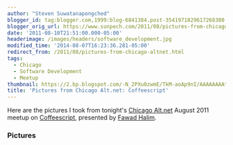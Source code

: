 ```yaml
---
author: "Steven Suwatanapongched"
blogger_id: tag:blogger.com,1999:blog-6841384.post-3541971829617268380
blogger_orig_url: https://www.sunpech.com/2011/08/pictures-from-chicago-altnet.html
date: '2011-08-10T21:51:00.000-05:00'
headerimage: /images/headers/software_development.jpg
modified_time: '2014-08-07T16:23:36.281-05:00'
redirect_from: /2011/08/pictures-from-chicago-altnet.html
tags:
  - Chicago
  - Software Development
  - Meetup
thumbnail: https://2.bp.blogspot.com/-N_2PXu0zwmE/TkM-aoAp9nI/AAAAAAAAtNI/yorZqGndvo0/s600/2011-08-10+at+18-34-11.jpg
title: 'Pictures from Chicago Alt.net: Coffeescript'
---
```



Here are the pictures I took from tonight's <a href="https://chicagoalt.net/">Chicago Alt.net</a> August 2011 meetup on <a href="https://jashkenas.github.com/coffee-script/">Coffeescript</a>, presented by <a href="https://twitter.com/#!/fawad">Fawad Halim</a>.

### Pictures

<a href="https://2.bp.blogspot.com/-N_2PXu0zwmE/TkM-aoAp9nI/AAAAAAAAtNI/yorZqGndvo0/s600/2011-08-10+at+18-34-11.jpg" alt=""><img    border="0"  src="https://2.bp.blogspot.com/-N_2PXu0zwmE/TkM-aoAp9nI/AAAAAAAAtNI/yorZqGndvo0/s320/2011-08-10+at+18-34-11.jpg" alt=""  /></a>

<a href="https://3.bp.blogspot.com/-pM-GGw71ATA/TkM-bI_XR-I/AAAAAAAAtNM/-jkJqx82_GE/s600/2011-08-10+at+18-34-21.jpg" alt=""><img    border="0"  src="https://3.bp.blogspot.com/-pM-GGw71ATA/TkM-bI_XR-I/AAAAAAAAtNM/-jkJqx82_GE/s320/2011-08-10+at+18-34-21.jpg" alt=""  /></a>

<a href="https://1.bp.blogspot.com/-qMARSaUEyIA/TkM-bvNAtkI/AAAAAAAAtNQ/Pcd4_k3vOqw/s600/2011-08-10+at+18-35-55.jpg" alt=""><img    border="0"  src="https://1.bp.blogspot.com/-qMARSaUEyIA/TkM-bvNAtkI/AAAAAAAAtNQ/Pcd4_k3vOqw/s320/2011-08-10+at+18-35-55.jpg" alt=""  /></a>

<a href="https://3.bp.blogspot.com/-qrnrbU16wR0/TkM-b2JcmrI/AAAAAAAAtNU/cMKr2-WLmbA/s600/2011-08-10+at+18-36-00.jpg" alt=""><img    border="0"  src="https://3.bp.blogspot.com/-qrnrbU16wR0/TkM-b2JcmrI/AAAAAAAAtNU/cMKr2-WLmbA/s320/2011-08-10+at+18-36-00.jpg" alt=""  /></a>

<a href="https://2.bp.blogspot.com/-VUL_HbbQK7U/TkM-cXWlUsI/AAAAAAAAtNY/ugLmO8zo7_o/s600/2011-08-10+at+18-38-56.jpg" alt=""><img    border="0"  src="https://2.bp.blogspot.com/-VUL_HbbQK7U/TkM-cXWlUsI/AAAAAAAAtNY/ugLmO8zo7_o/s320/2011-08-10+at+18-38-56.jpg" alt=""  /></a>

<a href="https://2.bp.blogspot.com/-0sB_3aFYlc0/TkM-czlU6nI/AAAAAAAAtNc/5Mkz2bIYCdM/s600/2011-08-10+at+18-49-32.jpg" alt=""><img    border="0"  src="https://2.bp.blogspot.com/-0sB_3aFYlc0/TkM-czlU6nI/AAAAAAAAtNc/5Mkz2bIYCdM/s320/2011-08-10+at+18-49-32.jpg" alt=""  /></a>

<a href="https://3.bp.blogspot.com/-B4SFoh3Vt-o/TkM-dT4iypI/AAAAAAAAtNg/2whWjh5y3fM/s600/2011-08-10+at+18-50-42.jpg" alt=""><img    border="0"  src="https://3.bp.blogspot.com/-B4SFoh3Vt-o/TkM-dT4iypI/AAAAAAAAtNg/2whWjh5y3fM/s320/2011-08-10+at+18-50-42.jpg" alt=""  /></a>

<a href="https://1.bp.blogspot.com/-2rZKRUcMCG8/TkM-dyhHlhI/AAAAAAAAtNk/cEeJipf3bkg/s600/2011-08-10+at+18-51-01.jpg" alt=""><img    border="0"  src="https://1.bp.blogspot.com/-2rZKRUcMCG8/TkM-dyhHlhI/AAAAAAAAtNk/cEeJipf3bkg/s320/2011-08-10+at+18-51-01.jpg" alt=""  /></a>

<a href="https://2.bp.blogspot.com/-Y-XAvZ1aIVU/TkM-eSEVh6I/AAAAAAAAtNo/PVCX5fjOWoI/s600/2011-08-10+at+18-55-51.jpg" alt=""><img    border="0"  src="https://2.bp.blogspot.com/-Y-XAvZ1aIVU/TkM-eSEVh6I/AAAAAAAAtNo/PVCX5fjOWoI/s320/2011-08-10+at+18-55-51.jpg" alt=""  /></a>

<a href="https://3.bp.blogspot.com/-b_mDSGiiQ2E/TkM-fEhsnhI/AAAAAAAAtNs/7oLxyL-BZO0/s600/2011-08-10+at+18-55-59.jpg" alt=""><img    border="0"  src="https://3.bp.blogspot.com/-b_mDSGiiQ2E/TkM-fEhsnhI/AAAAAAAAtNs/7oLxyL-BZO0/s320/2011-08-10+at+18-55-59.jpg" alt=""  /></a>

<a href="https://4.bp.blogspot.com/-duab10XiKok/TkM-fcj9eMI/AAAAAAAAtNw/6vgYJ2hhFkA/s600/2011-08-10+at+18-56-00.jpg" alt=""><img    border="0"  src="https://4.bp.blogspot.com/-duab10XiKok/TkM-fcj9eMI/AAAAAAAAtNw/6vgYJ2hhFkA/s320/2011-08-10+at+18-56-00.jpg" alt=""  /></a>

<a href="https://1.bp.blogspot.com/-DkvKJb6J9jI/TkM-fqUqKAI/AAAAAAAAtN0/4RCeVBJVcSk/s600/2011-08-10+at+19-49-28.jpg" alt=""><img    border="0"  src="https://1.bp.blogspot.com/-DkvKJb6J9jI/TkM-fqUqKAI/AAAAAAAAtN0/4RCeVBJVcSk/s320/2011-08-10+at+19-49-28.jpg" alt=""  /></a>

<a href="https://4.bp.blogspot.com/-Gdx6ZkO87Os/TkM-gInJaPI/AAAAAAAAtN4/CiSBMY2_VOE/s600/2011-08-10+at+19-53-46.jpg" alt=""><img    border="0"  src="https://4.bp.blogspot.com/-Gdx6ZkO87Os/TkM-gInJaPI/AAAAAAAAtN4/CiSBMY2_VOE/s320/2011-08-10+at+19-53-46.jpg" alt=""  /></a>

<a href="https://3.bp.blogspot.com/-kjXWOwPhjZc/TkM-gWy1BDI/AAAAAAAAtN8/cNsgjtBqZII/s600/2011-08-10+at+19-54-50.jpg" alt=""><img    border="0"  src="https://3.bp.blogspot.com/-kjXWOwPhjZc/TkM-gWy1BDI/AAAAAAAAtN8/cNsgjtBqZII/s320/2011-08-10+at+19-54-50.jpg" alt=""  /></a>